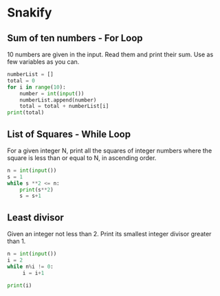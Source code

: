 # Snakify 


## Sum of ten numbers - For Loop 
10 numbers are given in the input. Read them and print their sum. Use as few variables as you can.
```py
numberList = []
total = 0
for i in range(10):
    number = int(input())
    numberList.append(number)
    total = total + numberList[i]
print(total)
```

## List of Squares - While Loop 
For a given integer N, print all the squares of integer numbers where the square is less than or equal to N, in ascending order.
```py
n = int(input())
s = 1 
while s **2 <= n: 
    print(s**2)
    s = s+1
``` 
## Least divisor
Given an integer not less than 2. Print its smallest integer divisor greater than 1.
```py
n = int(input())
i = 2 
while n%i != 0: 
     i = i+1 

print(i)
```

